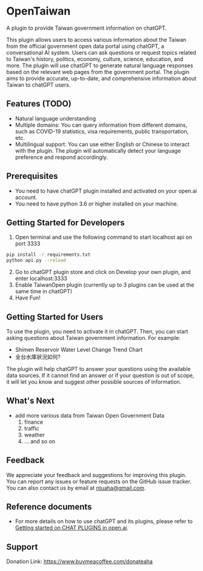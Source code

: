 # OpenTaiwan
A plugin to provide Taiwan government information on chatGPT.

This plugin allows users to access various information about the Taiwan from the official government open data portal using chatGPT, a conversational AI system. Users can ask questions or request topics related to Taiwan's history, politics, economy, culture, science, education, and more. The plugin will use chatGPT to generate natural language responses based on the relevant web pages from the government portal. The plugin aims to provide accurate, up-to-date, and comprehensive information about Taiwan to chatGPT users.
## Features (TODO)

- Natural language understanding
- Multiple domains: You can query information from different domains, such as COVID-19 statistics, visa requirements, public transportation, etc.
- Multilingual support: You can use either English or Chinese to interact with the plugin. The plugin will automatically detect your language preference and respond accordingly.

## Prerequisites
- You need to have chatGPT plugin installed and activated on your open.ai account.
- You need to have python 3.6 or higher installed on your machine.

## Getting Started for Developers

1. Open terminal and use the following command to start localhost api on port 3333

```bash
pip install -r requirements.txt
python api.py --reload
```
2. Go to chatGPT plugin store and click on Develop your own plugin, and enter localhost:3333
3. Enable TaiwanOpen plugin (currently up to 3 plugins can be used at the same time in chatGPT)
4. Have Fun!

## Getting Started for Users

To use the plugin, you need to activate it in chatGPT. Then, you can start asking questions about Taiwan government information. For example:

- Shimen Reservoir Water Level Change Trend Chart
- 全台水庫狀況如何?

The plugin will help chatGPT to answer your questions using the available data sources. If it cannot find an answer or if your question is out of scope, it will let you know and suggest other possible sources of information.

## What's Next

- add more various data from Taiwan Open Government Data
    1. finance
    2. traffic
    3. weather
    4. ... and so on

## Feedback

We appreciate your feedback and suggestions for improving this plugin. You can report any issues or feature requests on the GitHub issue tracker. You can also contact us by email at ntuaha@gmail.com.

## Reference documents
- For more details on how to use chatGPT and its plugins, please refer to [Getting started on CHAT PLUGINS in open.ai](https://platform.openai.com/docs/plugins/getting-started).

## Support
Donation Link: https://www.buymeacoffee.com/donateaha

